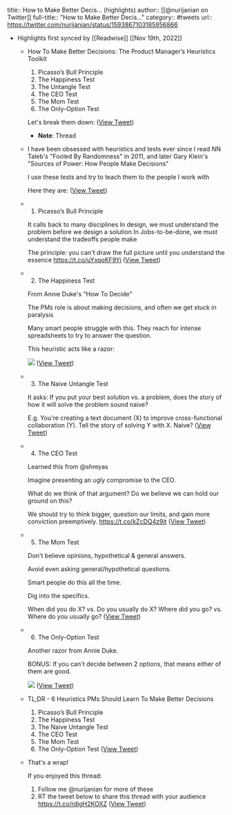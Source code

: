 title:: How to Make Better Decis... (highlights)
author:: [[@nurijanian on Twitter]]
full-title:: "How to Make Better Decis..."
category:: #tweets
url:: https://twitter.com/nurijanian/status/1593867103185956866

- Highlights first synced by [[Readwise]] [[Nov 19th, 2022]]
	- How To Make Better Decisions: The Product Manager’s Heuristics Toolkit
	  
	  1. Picasso’s Bull Principle
	  2. The Happiness Test
	  3. The Untangle Test
	  4. The CEO Test
	  5. The Mom Test
	  6. The Only-Option Test
	  
	  Let's break them down: ([View Tweet](https://twitter.com/nurijanian/status/1593867103185956866))
		- **Note**: Thread
	- I have been obsessed with heuristics and tests ever since I read NN Taleb's "Fooled By Randomness" in 2011, and later Gary Klein's "Sources of Power: How People Make Decisions"
	  
	  I use these tests and try to teach them to the people I work with
	  
	  Here they are: ([View Tweet](https://twitter.com/nurijanian/status/1593867110970802176))
	- 1. Picasso’s Bull Principle
	  
	  It calls back to many disciplines
	  In design, we must understand the problem before we design a solution
	  In Jobs-to-be-done, we must understand the tradeoffs people make
	  
	  The principle: you can't draw the full picture until you understand the essence https://t.co/uYxqoKF9Yi ([View Tweet](https://twitter.com/nurijanian/status/1593867113114091520))
	- 2. The Happiness Test
	  
	  From Annie Duke's "How To Decide"
	  
	  The PMs role is about making decisions, and often we get stuck in paralysis
	  
	  Many smart people struggle with this. They reach for intense spreadsheets to try to answer the question.
	  
	  This heuristic acts like a razor: 
	  
	  ![](https://pbs.twimg.com/media/Fh6Ns86XoAIZXqT.png) ([View Tweet](https://twitter.com/nurijanian/status/1593867124392349696))
	- 3. The Naive Untangle Test
	  
	  It asks: If you put your best solution vs. a problem, does the story of how it will solve the problem sound naive?
	  
	  E.g. You're creating a text document (X) to improve cross-functional collaboration (Y). Tell the story of solving Y with X. Naive? ([View Tweet](https://twitter.com/nurijanian/status/1593867132084883457))
	- 4. The CEO Test
	  
	  Learned this from @shreyas 
	  
	  Imagine presenting an ugly compromise to the CEO.
	  
	  What do we think of that argument? Do we believe we can hold our ground on this?
	  
	  We should try to think bigger, question our limits, and gain more conviction preemptively. https://t.co/kZcDQ4z9it ([View Tweet](https://twitter.com/nurijanian/status/1593867138523095040))
	- 5. The Mom Test
	  
	  Don't believe opinions, hypothetical & general answers.
	  
	  Avoid even asking general/hypothetical questions.
	  
	  Smart people do this all the time. 
	  
	  Dig into the specifics. 
	  
	  When did you do X? vs. Do you usually do X?
	  Where did you go? vs. Where do you usually go? ([View Tweet](https://twitter.com/nurijanian/status/1593867145150361600))
	- 6. The Only-Option Test
	  
	  Another razor from Annie Duke.
	  
	  BONUS: If you can't decide between 2 options, that means either of them are good. 
	  
	  ![](https://pbs.twimg.com/media/Fh6NuirXEAELGvA.png) ([View Tweet](https://twitter.com/nurijanian/status/1593867151487766528))
	- TL;DR - 6 Heuristics PMs Should Learn To Make Better Decisions
	  
	  1. Picasso’s Bull Principle
	  2. The Happiness Test
	  3. The Naive Untangle Test
	  4. The CEO Test
	  5. The Mom Test
	  6. The Only-Option Test ([View Tweet](https://twitter.com/nurijanian/status/1593867154092621824))
	- That's a wrap!
	  
	  If you enjoyed this thread:
	  
	  1. Follow me @nurijanian for more of these
	  2. RT the tweet below to share this thread with your audience https://t.co/rdjgH2KOXZ ([View Tweet](https://twitter.com/nurijanian/status/1593867161201672192))
